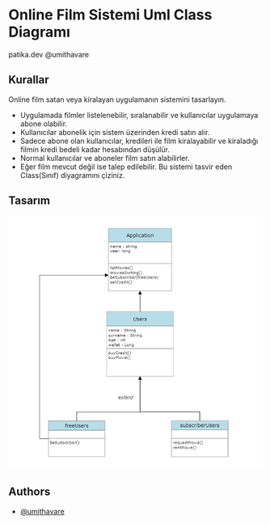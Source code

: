 
# Online Film Sistemi Uml Class Diagramı

patika.dev  @umithavare


##  Kurallar

Online film satan veya kiralayan uygulamanın sistemini tasarlayın.

- Uygulamada filmler listelenebilir, sıralanabilir ve kullanıcılar uygulamaya abone olabilir.
- Kullanıcılar abonelik için sistem üzerinden kredi satın alır.
- Sadece abone olan kullanıcılar, kredileri ile film kiralayabilir ve kiraladığı filmin kredi bedeli kadar hesabından düşülür.
- Normal kullanıcılar ve aboneler film satın alabilirler.
- Eğer film mevcut değil ise talep edilebilir.
  Bu sistemi tasvir eden Class(Sınıf) diyagramını çiziniz.
## Tasarım

![img.png](img.png)

## Authors

- [@umithavare](https://www.github.com/umithavare)











